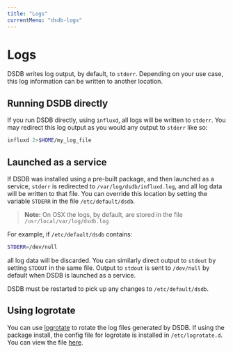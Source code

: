 ```yaml
---
title: "Logs"
currentMenu: "dsdb-logs"
---
```


# Logs

DSDB writes log output, by default, to `stderr`.
Depending on your use case, this log information can be written to another location.

## Running DSDB directly

If you run DSDB directly, using `influxd`, all logs will be written to `stderr`.
You may redirect this log output as you would any output to `stderr` like so:

```sh
influxd 2>$HOME/my_log_file
```

## Launched as a service

If DSDB was installed using a pre-built package, and then launched as a service, `stderr` is redirected to `/var/log/dsdb/influxd.log`, and all log data will be written to that file.
You can override this location by setting the variable `STDERR` in the file `/etc/default/dsdb`.

>**Note:** On OSX the logs, by default, are stored in the file `/usr/local/var/log/dsdb.log`
 
For example, if `/etc/default/dsdb` contains:

```sh
STDERR=/dev/null
```

all log data will be discarded.
You can similarly direct output to `stdout` by setting `STDOUT` in the same file.
Output to `stdout` is sent to `/dev/null` by default when DSDB is launched as a service.

DSDB must be restarted to pick up any changes to `/etc/default/dsdb`.


## Using logrotate

You can use [logrotate](http://manpages.ubuntu.com/manpages/hardy/man8/logrotate.8.html) to rotate the log files generated by DSDB.
If using the package install, the config file for logrotate is installed in `/etc/logrotate.d`.
You can view the file [here](https://github.com/dsdb/dsdb/blob/master/scripts/logrotate).
